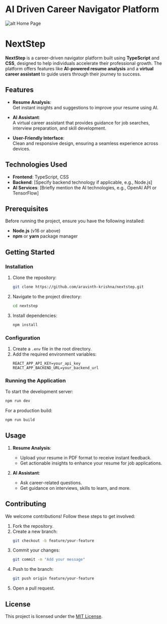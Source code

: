 # AI Driven Career Navigator Platform
![alt Home Page](https://github.com/hariharan1009/nextstep/blob/main/public/homepage.png)

# NextStep  

**NextStep** is a career-driven navigator platform built using **TypeScript** and **CSS**, designed to help individuals accelerate their professional growth. The platform offers features like **AI-powered resume analysis** and a **virtual career assistant** to guide users through their journey to success.  

## Features  

- **Resume Analysis**:  
  Get instant insights and suggestions to improve your resume using AI.  

- **AI Assistant**:  
  A virtual career assistant that provides guidance for job searches, interview preparation, and skill development.  

- **User-Friendly Interface**:  
  Clean and responsive design, ensuring a seamless experience across devices.  

## Technologies Used  

- **Frontend**: TypeScript, CSS  
- **Backend**: [Specify backend technology if applicable, e.g., Node.js]  
- **AI Services**: [Briefly mention the AI technologies, e.g., OpenAI API or TensorFlow]  

## Prerequisites  

Before running the project, ensure you have the following installed:  

- **Node.js** (v16 or above)  
- **npm** or **yarn** package manager  

## Getting Started  

### Installation  

1. Clone the repository:  
   ```bash  
   git clone https://github.com/aravinth-krishna/nextstep.git  
   ```  

2. Navigate to the project directory:  
   ```bash  
   cd nextstep  
   ```  

3. Install dependencies:  
   ```bash  
   npm install  
   ```  

### Configuration  

1. Create a `.env` file in the root directory.  
2. Add the required environment variables:  
   ```env  
   REACT_APP_API_KEY=your_api_key  
   REACT_APP_BACKEND_URL=your_backend_url  
   ```  

### Running the Application  

To start the development server:  
```bash  
npm run dev  
```  

For a production build:  
```bash  
npm run build  
```  

## Usage  

1. **Resume Analysis**:  
   - Upload your resume in PDF format to receive instant feedback.  
   - Get actionable insights to enhance your resume for job applications.  

2. **AI Assistant**:  
   - Ask career-related questions.  
   - Get guidance on interviews, skills to learn, and more.  

## Contributing  

We welcome contributions! Follow these steps to get involved:  

1. Fork the repository.  
2. Create a new branch:  
   ```bash  
   git checkout -b feature/your-feature  
   ```  
3. Commit your changes:  
   ```bash  
   git commit -m "Add your message"  
   ```  
4. Push to the branch:  
   ```bash  
   git push origin feature/your-feature  
   ```  
5. Open a pull request.  

## License  

This project is licensed under the [MIT License](LICENSE).  

